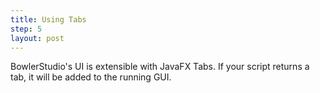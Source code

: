 ```yaml
---
title: Using Tabs
step: 5
layout: post
---
```


BowlerStudio's UI is extensible with JavaFX Tabs. If your script returns a tab, it will be added to the running GUI. 

<script src="https://gist.github.com/madhephaestus/a3bf40807728ed83dd99.js"></script>

